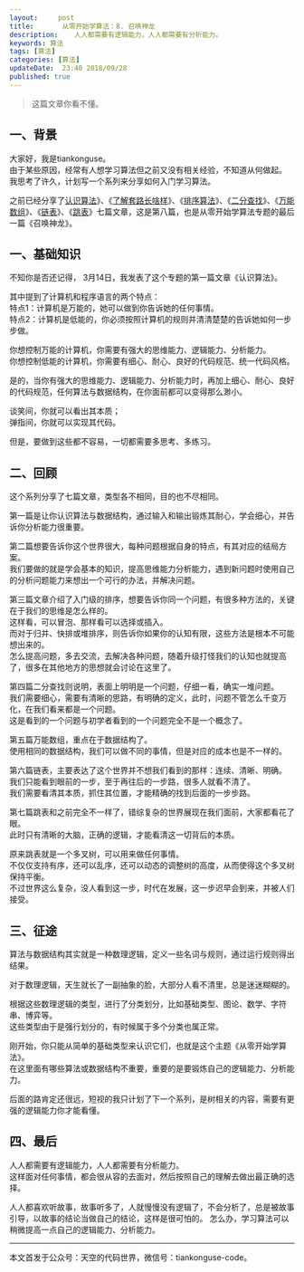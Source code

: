 ```yaml
---   
layout:     post  
title:       从零开始学算法：8. 召唤神龙   
description:    人人都需要有逻辑能力，人人都需要有分析能力。   
keywords: 算法 
tags: [算法]  
categories: [算法]  
updateDate:  23:40 2018/09/28  
published: true   
---  
```


> 这篇文章你看不懂。  

## 一、背景

大家好，我是tiankonguse。  
由于某些原因，经常有人想学习算法但之前又没有相关经验，不知道从何做起。  
我思考了许久，计划写一个系列来分享如何入门学习算法。  


之前已经分享了[认识算法](https://mp.weixin.qq.com/s/2CyGYZ5SFs-cLBHkxAhdyg)》、《[了解套路长啥样](https://mp.weixin.qq.com/s/OvX3H9_JmzjPA091ZqUegQ)》、《[排序算法](https://mp.weixin.qq.com/s/MSoXEzDSyxf3gVAt-2D1bw)》、《[二分查找](https://mp.weixin.qq.com/s/UQ7wU7qHd-YI4P4iCYAa3g)》、《[万能数组](https://mp.weixin.qq.com/s/jjcJFuvDoluOQf26vpA-cQ)》、《[链表](https://mp.weixin.qq.com/s/mLvJEc-wmsTZcAMt3fGAKQ)》、《[跳表](https://mp.weixin.qq.com/s/jjcJFuvDoluOQf26vpA-cQ)》七篇文章，这是第八篇，也是从零开始学算法专题的最后一篇《召唤神龙》。  


## 一、基础知识

不知你是否还记得， 3月14日，我发表了这个专题的第一篇文章《认识算法》。  

其中提到了计算机和程序语言的两个特点：  
特点1：计算机是万能的，她可以做到你告诉她的任何事情。  
特点2：计算机是低能的，你必须按照计算机的规则并清清楚楚的告诉她如何一步步做。  


你想控制万能的计算机，你需要有强大的思维能力、逻辑能力、分析能力。  
你想控制低能的计算机，你需要有细心、耐心、良好的代码规范、统一代码风格。  


是的，当你有强大的思维能力、逻辑能力、分析能力时，再加上细心、耐心、良好的代码规范，任何算法与数据结构，在你面前都可以变得那么渺小。  


谈笑间，你就可以看出其本质；  
弹指间，你就可以实现其代码。  


但是，要做到这些都不容易，一切都需要多思考、多练习。   


## 二、回顾


这个系列分享了七篇文章，类型各不相同，目的也不尽相同。  


第一篇是让你认识算法与数据结构，通过输入和输出锻炼其耐心，学会细心，并告诉你分析能力很重要。  


第二篇想要告诉你这个世界很大，每种问题根据自身的特点，有其对应的结局方案。  
我们要做的就是学会基本的知识，提高思维能力分析能力，遇到新问题时使用自己的分析问题能力来想出一个可行的办法，并解决问题。  


第三篇文章介绍了入门级的排序，想要告诉你同一个问题，有很多种方法的，关键在于我们的思维是怎么样的。  
这样看，可以冒泡、那样看可以选择或插入。  
而对于归并、快排或堆排序，则告诉你如果你的认知有限，这些方法是根本不可能想出来的。  
怎么提高问题，多去交流，去解决各种问题，随着升级打怪我们的认知也就提高了，很多在其他地方的思想就会讨论在这里了。  


第四篇二分查找则说明，表面上明明是一个问题，仔细一看，确实一堆问题。  
我们需要细心，需要有清晰的思路，有明确的定义，此时，问题不管怎么千变万化，在我们看来都是一个问题。  
这是看到的一个问题与初学者看到的一个问题完全不是一个概念了。  


第五篇万能数组，重点在于数据结构了。  
使用相同的数据结构，我们可以做不同的事情，但是对应的成本也是不一样的。  


第六篇链表，主要表达了这个世界并不想我们看到的那样：连续、清晰、明确。  
我们只能看到眼前的一步，至于再往后的一步路，很多人就看不清了。  
我们需要看清其本质，抓住其位置，才能精确的找到后面的一步步路。  


第七篇跳表和之前完全不一样了，错综复杂的世界展现在我们面前，大家都看花了眼。  
此时只有清晰的大脑，正确的逻辑，才能看清这一切背后的本质。  


原来跳表就是一个多叉树，可以用来做任何事情。  
不仅仅支持有序，还可以乱序，还可以动态的调整树的高度，从而使得这个多叉树保持平衡。  
不过世界这么复杂，没人看到这一步，时代在发展，这一步迟早会到来，并被人们接受。  


## 三、征途

算法与数据结构其实就是一种数理逻辑，定义一些名词与规则，通过运行规则得出结果。  


对于数理逻辑，天生就长了一副抽象的脸，大部分人看不清里，总是迷迷糊糊的。  


根据这些数理逻辑的类型，进行了分类划分，比如基础类型、图论、数学、字符串、博弈等。  
这些类型由于是强行划分的，有时候属于多个分类也属正常。  


刚开始，你只能从简单的基础类型来认识它们，也就是这个主题《从零开始学算法》。  
在这里面有哪些算法或数据结构不重要，重要的是要锻炼自己的逻辑能力、分析能力。   


后面的路肯定还很远，短视的我只计划了下一个系列，是树相关的内容，需要有更强的逻辑能力你才能看懂。  


## 四、最后

人人都需要有逻辑能力，人人都需要有分析能力。  
这样面对任何事情，都会很从容的去面对，然后按照自己的理解去做出最正确的选择。  


人人都喜欢听故事，故事听多了，人就慢慢没有逻辑了，不会分析了，总是被故事引导，以故事的结论当做自己的结论，这样是很可怕的。
怎么办，学习算法可以稍微提高一点自己的逻辑能力、分析能力。      



---


本文首发于公众号：天空的代码世界，微信号：tiankonguse-code。  




